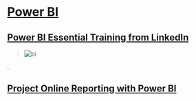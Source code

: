 #  [Power BI](https://app.powerbi.com/home?noSignUpCheck=1&redirectedFromSignup=1&username=2180385@s.aou.edu.jo&AutomaticLogin=true)


## [Power BI Essential Training from LinkedIn](https://www.linkedin.com/learning/power-bi-essential-training-3/create-rich-interactive-reports-with-power-bi?contextUrn=urn%3Ali%3AlyndaLearningPath%3A5ec59c4a498e70845153bbc5)


> ![bi](https://user-images.githubusercontent.com/36210723/107838163-32900080-6dad-11eb-9db7-b2b6b1e690e8.png)


.


## [Project Online Reporting with Power BI](https://www.linkedin.com/learning/project-online-reporting-with-power-bi)
